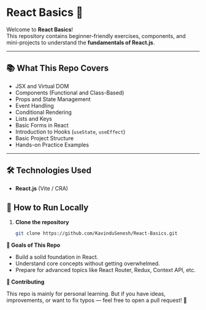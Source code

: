 # React Basics 🚀

Welcome to **React Basics**!  
This repository contains beginner-friendly exercises, components, and mini-projects to understand the **fundamentals of React.js**.

---

## 📚 What This Repo Covers

- JSX and Virtual DOM
- Components (Functional and Class-Based)
- Props and State Management
- Event Handling
- Conditional Rendering
- Lists and Keys
- Basic Forms in React
- Introduction to Hooks (`useState`, `useEffect`)
- Basic Project Structure
- Hands-on Practice Examples

---

## 🛠 Technologies Used

- **React.js** (Vite / CRA)

## 🚀 How to Run Locally

1. **Clone the repository**
   ```bash
   git clone https://github.com/KavinduSenesh/React-Basics.git

**🎯 Goals of This Repo**

- Build a solid foundation in React.
- Understand core concepts without getting overwhelmed.
- Prepare for advanced topics like React Router, Redux, Context API, etc.

**🤝 Contributing**

This repo is mainly for personal learning.
But if you have ideas, improvements, or want to fix typos — feel free to open a pull request! 🚀

